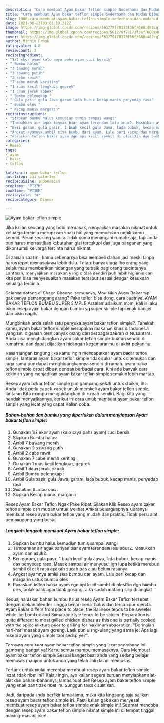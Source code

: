 ```yaml
---
description: "Cara membuat Ayam bakar teflon simple Sederhana dan Mudah Dibuat"
title: "Cara membuat Ayam bakar teflon simple Sederhana dan Mudah Dibuat"
slug: 1000-cara-membuat-ayam-bakar-teflon-simple-sederhana-dan-mudah-dibuat
date: 2021-06-13T03:01:19.312Z
image: https://img-global.cpcdn.com/recipes/561279f78173f36f/680x482cq70/ayam-bakar-teflon-simple-foto-resep-utama.jpg
thumbnail: https://img-global.cpcdn.com/recipes/561279f78173f36f/680x482cq70/ayam-bakar-teflon-simple-foto-resep-utama.jpg
cover: https://img-global.cpcdn.com/recipes/561279f78173f36f/680x482cq70/ayam-bakar-teflon-simple-foto-resep-utama.jpg
author: Minnie Frank
ratingvalue: 4.8
reviewcount: 3
recipeingredient:
- "1/2 ekor ayam kalo saya paha ayam cuci bersih"
- " Bumbu halus"
- "7 bawang merah"
- "3 bawang putih"
- "2 cabe rawit"
- "7 cabe merah keriting"
- "1 ruas kecil lengkuas geprek"
- "1 daun jeruk sobek"
- " Bumbu pelengkap "
- " Gula pasir gula Jawa garam lada bubuk kecap manis penyedap rasa"
- " Bumbu oles "
- " Kecap manis margarin"
recipeinstructions:
- "Siapkan bumbu halus kemudian tumis sampai wangi"
- "Tambahkan air agak banyak biar ayam terendam lalu aduk2. Masukkan ayam dan aduk2."
- "Beri garam, gula pasir, 1 buah kecil gula Jawa, lada bubuk, kecap manis dan penyedap rasa. Masak sampai air menyusut jgn lupa ketika merebus sambil di cek rasa apakah sudah pas atau belum rasanya."
- "Angkat ayamnya،ambil sisa bumbu dari ayam. Lalu beri kecap dan margarin untuk bumbu oles"
- "Panaskan teflon bakar ayam dgn api kecil sambil di olesi2in dgn bumbu oles, bolak balik agar tidak gosong. Jika sudah matang siap di angkat"
categories:
- Resep
tags:
- ayam
- bakar
- teflon

katakunci: ayam bakar teflon 
nutrition: 231 calories
recipecuisine: Indonesian
preptime: "PT27M"
cooktime: "PT36M"
recipeyield: "4"
recipecategory: Dinner

---
```



![Ayam bakar teflon simple](https://img-global.cpcdn.com/recipes/561279f78173f36f/680x482cq70/ayam-bakar-teflon-simple-foto-resep-utama.jpg)

Jika kalian seorang yang hobi memasak, menyajikan masakan nikmat untuk keluarga tercinta merupakan suatu hal yang memuaskan untuk kamu sendiri. Peran seorang  wanita Tidak cuma menangani rumah saja, tapi anda pun harus memastikan kebutuhan gizi tercukupi dan juga panganan yang dikonsumsi keluarga tercinta harus nikmat.

Di zaman  saat ini, kamu sebenarnya bisa membeli olahan jadi meski tanpa harus repot memasaknya lebih dulu. Tetapi banyak juga lho orang yang selalu mau memberikan hidangan yang terbaik bagi orang tercintanya. Lantaran, menyajikan masakan yang diolah sendiri jauh lebih higienis dan kita pun bisa menyesuaikan masakan tersebut sesuai dengan kesukaan keluarga tercinta. 

Selamat datang di Shaen Channel semuanya, Mau bikin Ayam Bakar tapi gak punya pemanggang arang? Pake teflon bisa dong, cara buatnya. AYAM BAKAR TEFLON BUMBU SUPER SIMPLE Assalamualaikum mom, kali ini aku bikin resep ayam bakar dengan bumbu yg super simple tapi enak banget dan bikin nagih.

Mungkinkah anda salah satu penyuka ayam bakar teflon simple?. Tahukah kamu, ayam bakar teflon simple merupakan makanan khas di Indonesia yang kini digemari oleh banyak orang dari berbagai daerah di Nusantara. Anda bisa menghidangkan ayam bakar teflon simple buatan sendiri di rumahmu dan dapat dijadikan hidangan kegemaranmu di akhir pekanmu.

Kalian jangan bingung jika kamu ingin mendapatkan ayam bakar teflon simple, lantaran ayam bakar teflon simple tidak sukar untuk ditemukan dan juga kamu pun dapat menghidangkannya sendiri di rumah. ayam bakar teflon simple dapat dibuat dengan berbagai cara. Kini ada banyak cara kekinian yang menjadikan ayam bakar teflon simple semakin lebih mantap.

Resep ayam bakar teflon simple pun gampang sekali untuk dibikin, lho. Anda tidak perlu capek-capek untuk membeli ayam bakar teflon simple, lantaran Kita mampu menghidangkan di rumah sendiri. Bagi Kita yang hendak menyajikannya, berikut ini cara untuk membuat ayam bakar teflon simple yang lezat yang dapat Kalian coba.

<!--inarticleads1-->

##### Bahan-bahan dan bumbu yang diperlukan dalam menyiapkan Ayam bakar teflon simple:

1. Gunakan 1/2 ekor ayam (kalo saya paha ayam) cuci bersih
1. Siapkan  Bumbu halus:
1. Ambil 7 bawang merah
1. Gunakan 3 bawang putih
1. Ambil 2 cabe rawit
1. Gunakan 7 cabe merah keriting
1. Gunakan 1 ruas kecil lengkuas, geprek
1. Ambil 1 daun jeruk, sobek
1. Ambil  Bumbu pelengkap :
1. Ambil  Gula pasir, gula Jawa, garam, lada bubuk, kecap manis, penyedap rasa
1. Sediakan  Bumbu oles :
1. Siapkan  Kecap manis, margarin


Resep Ayam Bakar Teflon Ngak Pake Ribet. Silakan Klik Resep ayam bakar teflon simple dan mudah Untuk Melihat Artikel Selengkapnya. Caranya membuat resep ayam bakar teflon yang mudah dan praktis. Tidak perlu alat pemanggang yang besar. 

<!--inarticleads2-->

##### Langkah-langkah membuat Ayam bakar teflon simple:

1. Siapkan bumbu halus kemudian tumis sampai wangi
1. Tambahkan air agak banyak biar ayam terendam lalu aduk2. Masukkan ayam dan aduk2.
1. Beri garam, gula pasir, 1 buah kecil gula Jawa, lada bubuk, kecap manis dan penyedap rasa. Masak sampai air menyusut jgn lupa ketika merebus sambil di cek rasa apakah sudah pas atau belum rasanya.
1. Angkat ayamnya،ambil sisa bumbu dari ayam. Lalu beri kecap dan margarin untuk bumbu oles
1. Panaskan teflon bakar ayam dgn api kecil sambil di olesi2in dgn bumbu oles, bolak balik agar tidak gosong. Jika sudah matang siap di angkat


Kedua, haluskan bahan bumbu halus resep Ayam Bakar Teflon tersebut dengan ulekan/blender hingga benar-benar halus dan tercampur merata. Ayam Bakar differs from place to place, the Balinese tends to be sweeter while the Lombok and Sumatran style tends to be spicier. Preparation is quite different to most grilled chicken dishes as this one is partially cooked with the spice mixture prior to grilling for maximum absorption. &#34;Boringlah hari-hari masak ayam goreng. Lauk pun ulang-ulang yang sama je. Apa lagi resepi ayam yang simple tapi sedap ye?&#34;. 

Ternyata cara buat ayam bakar teflon simple yang lezat sederhana ini gampang banget ya! Kamu semua mampu memasaknya. Cara Membuat ayam bakar teflon simple Sesuai banget buat anda yang sedang belajar memasak maupun untuk anda yang telah ahli dalam memasak.

Tertarik untuk mulai mencoba membuat resep ayam bakar teflon simple lezat tidak ribet ini? Kalau ingin, ayo kalian segera buruan menyiapkan alat-alat dan bahan-bahannya, lantas buat deh Resep ayam bakar teflon simple yang enak dan tidak ribet ini. Sungguh taidak sulit kan. 

Jadi, daripada anda berfikir lama-lama, maka kita langsung saja sajikan resep ayam bakar teflon simple ini. Pasti kalian gak akan menyesal membuat resep ayam bakar teflon simple enak simple ini! Selamat mencoba dengan resep ayam bakar teflon simple nikmat simple ini di tempat tinggal masing-masing,oke!.

